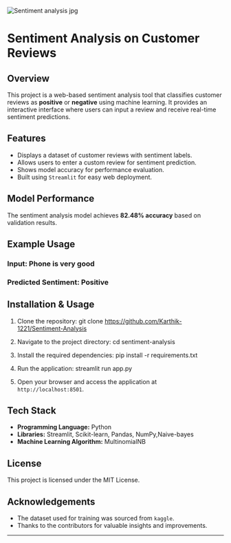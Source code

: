 ![Sentiment analysis jpg](https://github.com/user-attachments/assets/d7cf9df3-fbed-49d1-8190-e8a93788ccb2)

# Sentiment Analysis on Customer Reviews

## Overview
This project is a web-based sentiment analysis tool that classifies customer reviews as **positive** or **negative** using machine learning. It provides an interactive interface where users can input a review and receive real-time sentiment predictions.

## Features
- Displays a dataset of customer reviews with sentiment labels.
- Allows users to enter a custom review for sentiment prediction.
- Shows model accuracy for performance evaluation.
- Built using `Streamlit` for easy web deployment.

## Model Performance
The sentiment analysis model achieves **82.48% accuracy** based on validation results.

## Example Usage
### Input: Phone is very good
### Predicted Sentiment: Positive


## Installation & Usage
1. Clone the repository: git clone https://github.com/Karthik-1221/Sentiment-Analysis
2. Navigate to the project directory: cd sentiment-analysis
3. Install the required dependencies: pip install -r requirements.txt
4. Run the application: streamlit run app.py

5. Open your browser and access the application at `http://localhost:8501`.

## Tech Stack
- **Programming Language:** Python
- **Libraries:** Streamlit, Scikit-learn, Pandas, NumPy,Naive-bayes
- **Machine Learning Algorithm:** MultinomialNB

## License
This project is licensed under the MIT License.

## Acknowledgements
- The dataset used for training was sourced from `kaggle`.
- Thanks to the contributors for valuable insights and improvements.

---



